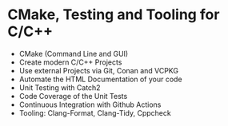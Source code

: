# CMake, Testing and Tooling for C/C++


+ CMake (Command Line and GUI)
+ Create modern C/C++ Projects
+ Use external Projects via Git, Conan and VCPKG
+ Automate the HTML Documentation of your code
+ Unit Testing with Catch2
+ Code Coverage of the Unit Tests
+ Continuous Integration with Github Actions
+ Tooling: Clang-Format, Clang-Tidy, Cppcheck
